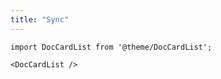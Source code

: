 ```yaml
---
title: "Sync"
---
```


```mdx-code-block
import DocCardList from '@theme/DocCardList';

<DocCardList />
```

